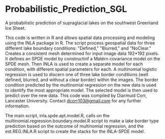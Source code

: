 # Probabilistic_Prediction_SGL
A probabilistic prediction of supraglacial lakes on the southwest Greenland Ice Sheet.

This code is written in R and allows spatial data processing and modeling using the INLA package in R. 
The script process geospatial data for three different lake boundary conditions: "Defined," "Blurred," and "NoClear." 
Creates a consistent mesh determined for input image data 192*192 pixels.
It defines an SPDE model by constructinf a Matérn covariance model on the SPDE mesh.
Then INLA is used to create a separate model for each condition, with different spatial parameters for each.
A multinomial logistic regression is used to discern one of three lake border conditions (well defined, blurred, and without a clear border) within the images.
The border condition predicted by the multinomial regression on the new data is used to identify the most appropriate model. 
The selected model is then used to predict over the new data. 
This code was compiled by Diarmuid Corr, Lancaster University.
Contact dcorr103@gmail.com for any further information.

The main script, inla.spde.apt.model.R, calls on the multinomial.regression.boundary.model.R script to make a lake border type prediction based on the outcome of multinomial regression, and the est.REG.INLA.R script to create the stacks for the INLA-SPDE model. 
